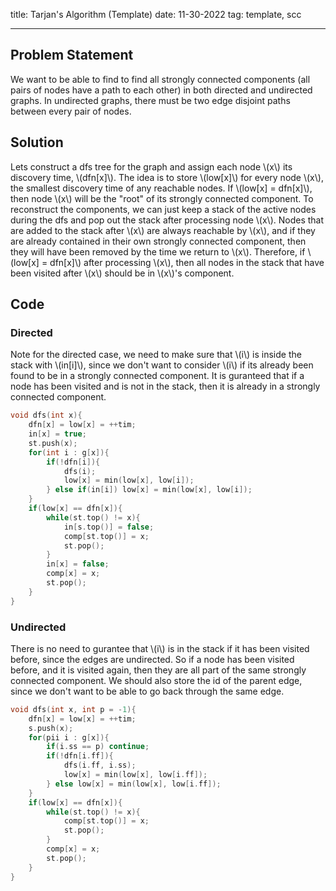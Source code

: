 title: Tarjan's Algorithm (Template)
date: 11-30-2022
tag: template, scc

---

## Problem Statement

We want to be able to find to find all strongly connected components (all pairs of nodes have a path to each other) in both directed and undirected graphs. In undirected graphs, there must be two edge disjoint paths between every pair of nodes. 

## Solution

Lets construct a dfs tree for the graph and assign each node \\(x\\) its discovery time, \\(dfn[x]\\). The idea is to store \\(low[x]\\) for every node \\(x\\), the smallest discovery time of any reachable nodes. If \\(low[x] = dfn[x]\\), then node \\(x\\) will be the "root" of its strongly connected component. To reconstruct the components, we can just keep a stack of the active nodes during the dfs and pop out the stack after processing node \\(x\\). Nodes that are added to the stack after \\(x\\) are always reachable by \\(x\\), and if they are already contained in their own strongly connected component, then they will have been removed by the time we return to \\(x\\). Therefore, if \\(low[x] = dfn[x]\\) after processing \\(x\\), then all nodes in the stack that have been visited after \\(x\\) should be in \\(x\\)'s component.

## Code

### Directed
Note for the directed case, we need to make sure that \\(i\\) is inside the stack with \\(in[i]\\), since we don't want to consider \\(i\\) if its already been found to be in a strongly connected component. It is guranteed that if a node has been visited and is not in the stack, then it is already in a strongly connected component.

```c++
void dfs(int x){
	dfn[x] = low[x] = ++tim;
    in[x] = true;
	st.push(x);
	for(int i : g[x]){
		if(!dfn[i]){
			dfs(i);
			low[x] = min(low[x], low[i]);
		} else if(in[i]) low[x] = min(low[x], low[i]);
	}
	if(low[x] == dfn[x]){
		while(st.top() != x){
            in[s.top()] = false;
			comp[st.top()] = x;
			st.pop();
		}
        in[x] = false;
        comp[x] = x;
		st.pop();
	}
}
```

### Undirected

There is no need to gurantee that \\(i\\) is in the stack if it has been visited before, since the edges are undirected. So if a node has been visited before, and it is visited again, then they are all part of the same strongly connected component. We should also store the id of the parent edge, since we don't want to be able to go back through the same edge.

```c++
void dfs(int x, int p = -1){
    dfn[x] = low[x] = ++tim;
    s.push(x);
    for(pii i : g[x]){
        if(i.ss == p) continue;
        if(!dfn[i.ff]){
            dfs(i.ff, i.ss);
            low[x] = min(low[x], low[i.ff]);
        } else low[x] = min(low[x], low[i.ff]);
    }
    if(low[x] == dfn[x]){
		while(st.top() != x){
			comp[st.top()] = x;
			st.pop();
		}
        comp[x] = x;
		st.pop();
	}
}
```